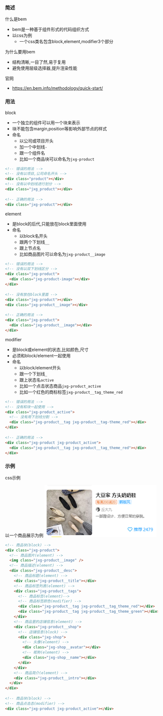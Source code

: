 ### 简述

什么是bem
- bem是一种基于组件形式的代码组织方式
- 以css为例
  - 一个css类名包含block,element,modifier3个部分

为什么要用bem
- 结构清晰,一目了然,易于复用
- 避免使用层级选择器,提升渲染性能

官网
- https://en.bem.info/methodology/quick-start/

### 用法

block
- 一个独立的组件可以用一个块来表示
- 块不能包含margin,position等影响外部节点的样式
- 命名
  - 以公司或项目开头
  - 加一个中划线`-`
  - 跟一个组件名
  - 比如一个商品块可以命名为`jxg-product`

```html
<!-- 错误的用法 -->
<!-- 没有以项目,公司命名开头 -->
<div class="product"></div>
<!-- 没有以中划线进行划分 -->
<div class="jxg_product"></div>

<!-- 正确的用法 -->
<div class="jxg-product"></div>
```

element
- 是block的后代,只能放在block里面使用
- 命名
  - 以block名开头
  - 跟两个下划线`__`
  - 跟上节点名
  - 比如商品图片可以命名为`jxg-product__image`

```html
<!-- 错误的用法 -->
<!-- 没有以双下划线区分 -->
<div class="jxg-product">
  <div class="jxg-product-image"></div>
</div>

<!-- 没有放在block里面 -->
<div class="jxg-product"></div>
<div class="jxg-product__image"></div>

<!-- 正确的用法 -->
<div class="jxg-product">
  <div class="jxg-product__image"></div>
</div>
```

modifier
- 是block或element的状态,比如颜色,尺寸
- 必须和block/element一起使用
- 命名
  - 以block/element开头
  - 跟一个下划线`_`
  - 跟上状态名`active`
  - 比如一个点击状态商品`jxg-product_active`
  - 比如一个红色的商标标签`jxg-product__tag_theme_red`

```html
<!-- 错误的用法 -->
<!-- 没有和块一起使用 -->
<div class="jxg-product_active">
  <!-- 没有用下划线分割 -->
  <div class="jxg-product__tag jxg-product__tag-theme_red"></div>
</div>

<!-- 正确的用法 -->
<div class="jxg-product jxg-product_active">
  <div class="jxg-product__tag jxg-product__tag_theme_red"></div>
</div>
```

### 示例

css示例

以一个商品展示为例
![](.images/88d88671.png)

```html
<!-- 商品块(block) -->
<div class="jxg-product">
  <!-- 商品图片(element) -->
  <img class="jxg-product__image" />
  <!-- 商品描述(element) -->
  <div class="jxg-product__desc">
    <!-- 商品标题(element) -->
    <div class="jxg-product__title"></div>
    <!-- 商品标签列表(element) -->
    <div class="jxg-product__tags">
      <!-- 商品标签(element)-->
      <!-- 商品标签颜色(modifier) -->
      <div class="jxg-product__tag jxg-product__tag_theme_red"></div>
      <div class="jxg-product__tag jxg-product__tag_theme_green"></div>
    </div>
    <!-- 商品里的店铺信息(element) -->
    <div class="jxg-product__shop">
      <!-- 店铺信息(block) -->
      <div class="jxg-shop">
        <!-- 头像(element) -->
        <div class="jxg-shop__avatar"></div>
        <!-- 昵称(element) -->
        <div class="jxg-shop__name"></div>
      </div>
    </div>
    <!-- 商品简介(element) -->
    <div class="jxg-product__intro"></div>
  </div>
</div>

<!-- 商品块(block) -->
<!-- 商品点击态(modifier) -->
<div class="jxg-product jxg-product_active"></div>
```
